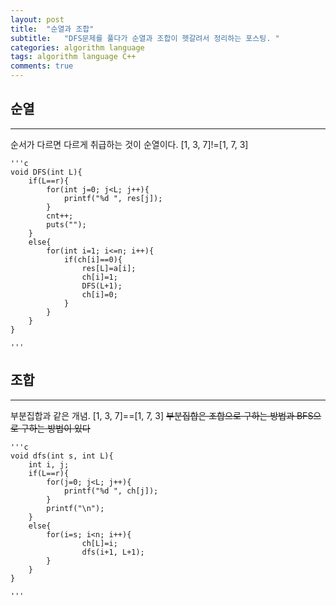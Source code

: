 ```yaml
---
layout: post
title:  "순열과 조합"
subtitle:   "DFS문제를 풀다가 순열과 조합이 헷갈려서 정리하는 포스팅. "
categories: algorithm language
tags: algorithm language C++
comments: true
---
```



## 순열 
---

순서가 다르면 다르게 취급하는 것이 순열이다. [1, 3, 7]!=[1, 7, 3]

    '''c
	void DFS(int L){
		if(L==r){
			for(int j=0; j<L; j++){
				printf("%d ", res[j]);
			}
			cnt++;
			puts("");
		}
		else{
			for(int i=1; i<=n; i++){
				if(ch[i]==0){
					res[L]=a[i];
					ch[i]=1;
					DFS(L+1);
					ch[i]=0;
				}
			}
		}
	}

    '''

## 조합
---

부분집합과 같은 개념. [1, 3, 7]==[1, 7, 3] ~~부분집합은 조합으로 구하는 방법과 BFS으로 구하는 방법이 있다~~ 

    '''c
	void dfs(int s, int L){
		int i, j;
		if(L==r){
			for(j=0; j<L; j++){
				printf("%d ", ch[j]);
			}
			printf("\n");
		}
		else{
			for(i=s; i<n; i++){
					ch[L]=i;
					dfs(i+1, L+1);
			}
		}
	}

    '''


